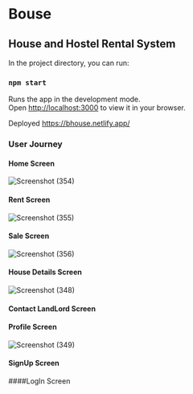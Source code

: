 # Bouse

## House and Hostel Rental System

In the project directory, you can run:

### `npm start`

Runs the app in the development mode.\
Open [http://localhost:3000](http://localhost:3000) to view it in your browser.

Deployed https://bhouse.netlify.app/

### User Journey

#### Home Screen 

![Screenshot (354)](https://github.com/papakowdadson/bouse/assets/52407906/3ec02361-6bce-4d9d-aa15-5ddc0c174330)



#### Rent Screen




![Screenshot (355)](https://github.com/papakowdadson/bouse/assets/52407906/59529f73-2771-43a5-b4fe-461d8eecd966)


#### Sale Screen



![Screenshot (356)](https://github.com/papakowdadson/bouse/assets/52407906/e1ee2c62-0ffc-4533-9aef-0aa4ddf7957c)


#### House Details Screen 



![Screenshot (348)](https://github.com/papakowdadson/bouse/assets/52407906/81208f44-eb99-4087-a85d-e779fd8bf0af)


#### Contact LandLord Screen


#### Profile Screen


![Screenshot (349)](https://github.com/papakowdadson/bouse/assets/52407906/ed4baceb-ba71-40d0-999f-d7b4e2a8998e)


#### SignUp Screen 





####LogIn Screen 

